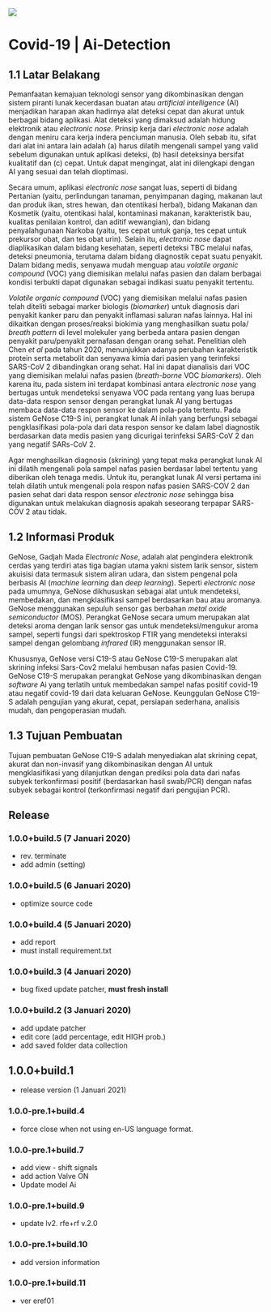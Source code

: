 ![](resources\header.png)

# Covid-19 | Ai-Detection

## 1.1 Latar Belakang

Pemanfaatan kemajuan teknologi sensor yang dikombinasikan dengan sistem piranti lunak kecerdasan buatan atau *artificial intelligence* (AI) menjadikan harapan akan hadirnya alat deteksi cepat dan akurat untuk berbagai bidang aplikasi. Alat deteksi yang dimaksud adalah hidung elektronik atau *electronic nose*. Prinsip kerja dari *electronic nose* adalah dengan meniru cara kerja indera penciuman manusia. Oleh sebab itu, sifat dari alat ini antara lain adalah (a) harus dilatih mengenali sampel yang valid sebelum digunakan untuk aplikasi deteksi, (b) hasil deteksinya bersifat kualitatif dan (c) cepat. Untuk dapat mengingat, alat ini dilengkapi dengan AI yang sesuai dan telah dioptimasi. 

Secara umum, aplikasi *electronic nose* sangat luas, seperti di bidang Pertanian (yaitu, perlindungan tanaman, penyimpanan daging, makanan laut dan produk ikan, stres hewan, dan otentikasi herbal), bidang Makanan dan Kosmetik (yaitu, otentikasi halal, kontaminasi makanan, karakteristik bau, kualitas penilaian kontrol, dan aditif wewangian), dan bidang penyalahgunaan Narkoba (yaitu, tes cepat untuk ganja, tes cepat untuk prekursor obat, dan tes obat urin). Selain itu, *electronic nose* dapat diaplikasikan dalam bidang kesehatan, seperti deteksi TBC melalui nafas, deteksi pneumonia, terutama dalam bidang diagnostik cepat suatu penyakit. Dalam bidang medis, senyawa mudah menguap atau *volatile organic compound* (VOC) yang diemisikan melalui nafas pasien dan dalam berbagai kondisi terbukti dapat digunakan sebagai indikasi suatu penyakit tertentu. 

*Volatile organic compound* (VOC) yang diemisikan melalui nafas pasien telah diteliti sebagai marker biologis (*biomarker*) untuk diagnosis dari penyakit kanker paru dan penyakit inflamasi saluran nafas lainnya. Hal ini dikaitkan dengan proses/reaksi biokimia yang menghasilkan suatu pola/ *breath pattern* di level molekuler  yang berbeda antara pasien dengan penyakit paru/penyakit pernafasan dengan orang sehat. Penelitian oleh Chen *et al* pada tahun 2020, menunjukkan adanya perubahan karakteristik protein serta metabolit dan senyawa kimia dari pasien yang terinfeksi SARS-CoV 2 dibandingkan orang sehat. Hal ini dapat dianalisis dari VOC yang diemisikan melalui nafas pasien (*breath-borne* VOC *biomarkers*). Oleh karena itu, pada sistem ini terdapat kombinasi antara *electronic nose* yang bertugas untuk mendeteksi senyawa VOC pada rentang yang luas berupa data-data respon sensor dengan perangkat lunak AI yang bertugas membaca data-data respon sensor ke dalam pola-pola tertentu. Pada sistem GeNose C19-S ini, perangkat lunak AI inilah yang berfungsi sebagai pengklasifikasi pola-pola dari data respon sensor ke dalam label diagnostik berdasarkan data medis pasien yang dicurigai terinfeksi SARS-CoV 2 dan yang negatif SARs-CoV 2. 

Agar menghasilkan diagnosis (skrining) yang tepat maka perangkat lunak AI ini dilatih mengenali pola sampel nafas pasien berdasar label tertentu yang diberikan oleh tenaga medis. Untuk itu, perangkat lunak AI versi pertama ini telah dilatih untuk mengenali pola respon nafas pasien SARS-COV 2 dan pasien sehat dari data respon sensor *electronic nose* sehingga bisa digunakan untuk melakukan diagnosis apakah seseorang terpapar SARS-COV 2 atau tidak.

## 1.2 Informasi Produk 

GeNose, Gadjah Mada *Electronic Nose*, adalah alat pengindera elektronik cerdas yang terdiri atas tiga bagian utama yakni sistem larik sensor, sistem akuisisi data termasuk sistem aliran udara, dan sistem pengenal pola berbasis AI (*machine learning* dan *deep learning*). Seperti *electronic nose* pada umumnya, GeNose dikhususkan sebagai alat untuk mendeteksi, membedakan, dan mengklasifikasi sampel berdasarkan bau atau aromanya. GeNose menggunakan sepuluh sensor gas berbahan *metal oxide semiconductor* (MOS). Perangkat GeNose secara umum merupakan alat deteksi aroma dengan larik sensor gas untuk mendeteksi/mengukur aroma sampel, seperti fungsi dari spektroskop FTIR yang mendeteksi interaksi sampel dengan gelombang *infrared* (IR) menggunakan sensor IR. 

 

Khususnya, GeNose versi C19-S atau GeNose C19-S merupakan alat skrining infeksi Sars-Cov2 melalui hembusan nafas pasien Covid-19. GeNose C19-S merupakan perangkat GeNose yang dikombinasikan dengan *software* Ai yang terlatih untuk membedakan sampel nafas positif covid-19 atau negatif covid-19 dari data keluaran GeNose. Keunggulan GeNose C19-S adalah pengujian yang akurat, cepat, persiapan sederhana, analisis mudah, dan pengoperasian mudah.

## 1.3 Tujuan Pembuatan

Tujuan pembuatan GeNose C19-S adalah menyediakan alat skrining cepat, akurat dan non-invasif yang dikombinasikan dengan AI untuk mengklasifikasi yang dilanjutkan dengan prediksi pola data dari nafas subyek terkonfirmasi positif (berdasarkan hasil swab/PCR) dengan nafas subyek sebagai kontrol (terkonfirmasi negatif dari pengujian PCR).

## Release

### 1.0.0+build.5 (7 Januari 2020)

- rev. terminate
- add admin (setting)

### 1.0.0+build.5 (6 Januari 2020)

- optimize source code

### 1.0.0+build.4 (5 Januari 2020)

- add report
- must install requirement.txt

### 1.0.0+build.3 (4 Januari 2020)

- bug fixed update patcher, **must fresh install**

### 1.0.0+build.2 (3 Januari 2020)

- add update patcher
- edit core (add percentage, edit HIGH prob.)
- add saved folder data collection

## 1.0.0+build.1

- release version (1 Januari 2021)

### 1.0.0-pre.1+build.4

- force close when not using en-US language format.

### 1.0.0-pre.1+build.7

- add view - shift signals
- add action Valve ON
- Update model Ai

### 1.0.0-pre.1+build.9

- update lv2. rfe+rf v.2.0

### 1.0.0-pre.1+build.10

- add version information

### 1.0.0-pre.1+build.11

- ver eref01




